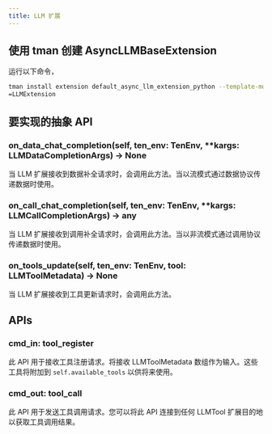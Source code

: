 ```yaml
---
title: LLM 扩展
---
```


## 使用 tman 创建 AsyncLLMBaseExtension

运行以下命令，

```bash
tman install extension default_async_llm_extension_python --template-mode --template-data package_name=llm_extension --template-data class_name_prefix
=LLMExtension
```

## 要实现的抽象 API

### on_data_chat_completion(self, ten_env: TenEnv, \*\*kargs: LLMDataCompletionArgs) -> None

当 LLM 扩展接收到数据补全请求时，会调用此方法。当以流模式通过数据协议传递数据时使用。

### on_call_chat_completion(self, ten_env: TenEnv, \*\*kargs: LLMCallCompletionArgs) -> any

当 LLM 扩展接收到调用补全请求时，会调用此方法。当以非流模式通过调用协议传递数据时使用。

### on_tools_update(self, ten_env: TenEnv, tool: LLMToolMetadata) -> None

当 LLM 扩展接收到工具更新请求时，会调用此方法。

## APIs

### cmd_in: tool_register

此 API 用于接收工具注册请求。将接收 LLMToolMetadata 数组作为输入。这些工具将附加到 `self.available_tools` 以供将来使用。

### cmd_out: tool_call

此 API 用于发送工具调用请求。您可以将此 API 连接到任何 LLMTool 扩展目的地以获取工具调用结果。
